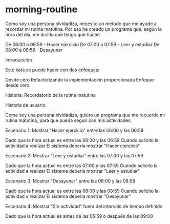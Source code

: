 # morning-routine

Como soy una persona olvidadiza, necesito un método que me ayude a recordar mi rutina matutina. Por eso he creado un programa que, según la hora del día, me dirá lo que tengo que hacer:


De 06:00 a 06:59 - Hacer ejercicio
De 07:00 a 07:59 - Leer y estudiar
De 08:00 a 08:59 - Desayunar

Introducción

Este kata se puede hacer con dos enfoques:

Desde cero
Refactorizando la implementación proporcionada
Enfoque desde cero

Historia: Recordatorio de la rutina matutina

Historia de usuario:

Como soy una persona olvidadiza,
quiero un programa que me recuerde mi rutina matutina,
para que pueda seguir con mis actividades.

Escenario 1: Mostrar "Hacer ejercicio" entre las 06:00 y las 06:59

Dado que la hora actual es entre las 06:00 y las 06:59
Cuando solicito la actividad a realizar
El sistema debería mostrar "Hacer ejercicio"

Escenario 2: Mostrar "Leer y estudiar" entre las 07:00 y las 07:59

Dado que la hora actual es entre las 07:00 y las 07:59
Cuando solicito la actividad a realizar
El sistema debería mostrar "Leer y estudiar"

Escenario 3: Mostrar "Desayunar" entre las 08:00 y las 08:59

Dado que la hora actual es entre las 08:00 y las 08:59
Cuando solicito la actividad a realizar
El sistema debería mostrar "Desayunar"

Escenario 4: Mostrar "Sin actividad" fuera del intervalo de tiempo definido


Dado que la hora actual es antes de las 05:59 o después de las 09:00
Cuando solicito la actividad a realizar
El sistema debería mostrar "Sin actividad"
Iteración 2 - Tiempo más preciso

Ahora me gustaría poder añadir cosas por hacer que lleven menos de una hora, así como actualizar la lista de cosas por hacer, por ejemplo:


De 06:00 a 06:59 - Hacer ejercicio
De 07:00 a 07:29 - Leer
De 07:30 a 07:59 - Estudiar
De 08:00 a 08:59 - Desayunar
De 06:00 a 06:44 - Hacer ejercicio
De 06:45 a 06:59 - Ducharse
De 07:00 a 07:29 - Leer
De 07:30 a 07:59 - Estudiar
De 08:00 a 09:00 - Desayunar

Interfaz que se puede utilizar

interface MorningRoutine {
    String whatShouldIDoNow();
}


interface MorningRoutine {
    void whatShouldIDoNow();
}


Enfoque de refactorización

Implementación de Smelly para la iteración 1 en Java

```java
interface MorningRoutine {
    void whatShouldIDoNow();
}

public class MyMorningRouting implements MorningRoutine {
    public void whatShouldIDoNow() {
        LocalDateTime now = LocalDateTime.now();
        int currentHour = now.getHour();
        if (currentHour == 6) {
            System.out.println("Do exercise");
        } else if (currentHour == 7) {
            System.out.println("Read and study");
        } else if (currentHour == 8) {
            System.out.println("Have breakfast");
        } else {
            System.out.println("No activity");
        }
    }
}
```

Para reflexionar...

- ¿Funcionaría tu programa en otra zona horaria?
- ¿Es fácil añadir nuevas actividades al calendario existente con tu diseño actual?
- ¿Tu aplicación te permite añadir actividades más largas o más cortas?